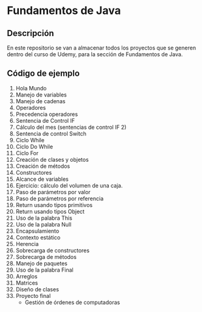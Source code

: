 # Fundamentos de Java

## Descripción

En este repositorio se van a almacenar todos los proyectos que se generen dentro del curso de Udemy, para la sección de Fundamentos de Java.

## Código de ejemplo

1. Hola Mundo
2. Manejo de variables
3. Manejo de cadenas
4. Operadores
5. Precedencia operadores
6. Sentencia de Control IF
7. Cálculo del mes (sentencias de control IF 2)
8. Sentencia de control Switch
9. Ciclo While
10. Ciclo Do While
11. Ciclo For
12. Creación de clases y objetos
13. Creación de métodos
14. Constructores
15. Alcance de variables
16. Ejercicio: cálculo del volumen de una caja.
17. Paso de parámetros por valor
18. Paso de parámetros por referencia
19. Return usando tipos primitivos
20. Return usando tipos Object
21. Uso de la palabra This
22. Uso de la palabra Null
23. Encapsulamiento
24. Contexto estático
25. Herencia
26. Sobrecarga de constructores
27. Sobrecarga de métodos
28. Manejo de paquetes
29. Uso de la palabra Final
30. Arreglos
31. Matrices
32. Diseño de clases
33. Proyecto final
    - Gestión de órdenes de computadoras
